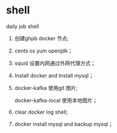 # shell
 daily job shell



1. 创建ghpb docker 节点;

2. cents os yum openjdk；

3. squid 设置内网通过外网代理方式；

4. Install docker and Install mysql；

5. docker-kafka 使用git 图片;

   docker-kafka-local 使用本地图片；

6. clear docker log shell; 

7. docker  install mysql and backup mysql；

